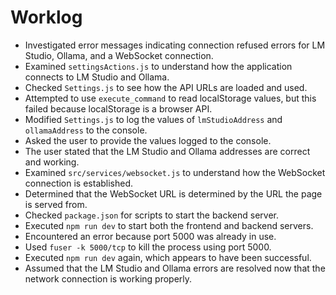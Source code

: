 # Worklog

* Investigated error messages indicating connection refused errors for LM Studio, Ollama, and a WebSocket connection.
* Examined `settingsActions.js` to understand how the application connects to LM Studio and Ollama.
* Checked `Settings.js` to see how the API URLs are loaded and used.
* Attempted to use `execute_command` to read localStorage values, but this failed because localStorage is a browser API.
* Modified `Settings.js` to log the values of `lmStudioAddress` and `ollamaAddress` to the console.
* Asked the user to provide the values logged to the console.
* The user stated that the LM Studio and Ollama addresses are correct and working.
* Examined `src/services/websocket.js` to understand how the WebSocket connection is established.
* Determined that the WebSocket URL is determined by the URL the page is served from.
* Checked `package.json` for scripts to start the backend server.
* Executed `npm run dev` to start both the frontend and backend servers.
* Encountered an error because port 5000 was already in use.
* Used `fuser -k 5000/tcp` to kill the process using port 5000.
* Executed `npm run dev` again, which appears to have been successful.
* Assumed that the LM Studio and Ollama errors are resolved now that the network connection is working properly.
